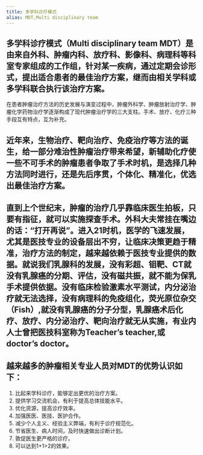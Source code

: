 ```yaml
---
title: 多学科诊疗模式
alias: MDT,Multi disciplinary team
---
```


## 多学科诊疗模式（Multi disciplinary team MDT）是由来自外科、肿瘤内科、放疗科、影像科、病理科等科室专家组成的工作组，针对某一疾病，通过定期会诊形式，提出适合患者的最佳治疗方案，继而由相关学科或多学科联合执行该治疗方案。
在患者肿瘤治疗方法的历史发展与演变过程中，肿瘤外科学、肿瘤放射治疗学、肿瘤化学药物治疗学逐渐构成了现代肿瘤治疗学的三大支柱。手术、放疗、化疗三种手段互有特点，互为补充。
## 近年来，生物治疗、靶向治疗、免疫治疗等方法的诞生，给一部分难治性肿瘤治疗带来希望，新辅助化疗使一些不可手术的肿瘤患者争取了手术时机，是选择几种方法同时进行，还是先后序贯，个体化、精准化，优选出最佳治疗方案。
## 直到上个世纪末，肿瘤的治疗几乎靠临床医生拍板，只要有指征，就可以实施探查手术。外科大夫常挂在嘴边的话：“打开再说”。进入21时机，医学的飞速发展，尤其是医技专业的设备层出不穷，让临床决策更趋于精准，治疗方法的制定，越来越依赖于医技专业提供的数据。就说我们乳腺科的发展，没有彩超、钼靶、CT就没有乳腺癌的分期、评估，没有磁共振，就不能为保乳手术提供依据。没有临床检验激素水平测试，内分泌治疗就无法选择，没有病理科的免疫组化，荧光原位杂交（Fish）,就没有乳腺癌的分子分型，乳腺癌术后化疗、放疗、内分泌治疗、靶向治疗就无从实施，有业内人士曾把医技科室称为Teacher’s teacher,或doctor’s doctor。
## 越来越多的肿瘤相关专业人员对MDT的优势认识如下：
1. 比起来学科诊疗，能够定出更优的治疗方案。
2. 提供学习交流机会，有利于提高总体技能水平。
3. 优化资源，提高诊疗效率。
4. 加强医医、医技、医护合作。
5. 减少个人主义、经验主义弊端，有利于诊疗规范化。
6. 节省医生、病人时间，及时快速做出诊断计划。
7. 敦促医生更严格的诊疗。
8. 可以达到1+1>2的效果。